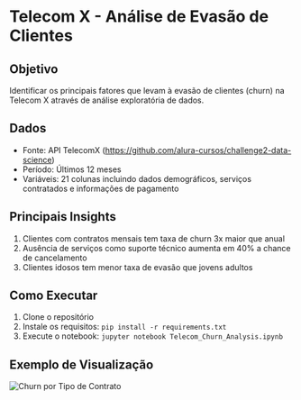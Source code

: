 # Telecom X - Análise de Evasão de Clientes

## Objetivo
Identificar os principais fatores que levam à evasão de clientes (churn) na Telecom X através de análise exploratória de dados.

## Dados
- Fonte: API TelecomX (https://github.com/alura-cursos/challenge2-data-science)
- Período: Últimos 12 meses
- Variáveis: 21 colunas incluindo dados demográficos, serviços contratados e informações de pagamento

## Principais Insights
1. Clientes com contratos mensais tem taxa de churn 3x maior que anual
2. Ausência de serviços como suporte técnico aumenta em 40% a chance de cancelamento
3. Clientes idosos tem menor taxa de evasão que jovens adultos

## Como Executar
1. Clone o repositório
2. Instale os requisitos: `pip install -r requirements.txt`
3. Execute o notebook: `jupyter notebook Telecom_Churn_Analysis.ipynb`

## Exemplo de Visualização
![Churn por Tipo de Contrato](images/churn_by_contract.png)